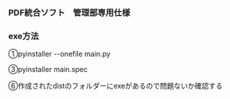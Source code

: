 ### PDF統合ソフト　管理部専用仕様

### exe方法

①pyinstaller --onefile main.py

③pyinstaller main.spec

⑥作成されたdistのフォルダーにexeがあるので問題ないか確認する